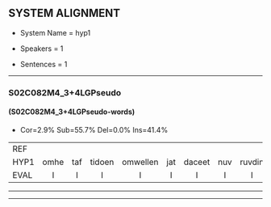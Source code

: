 
## SYSTEM ALIGNMENT

- System Name = hyp1

- Speakers = 1

- Sentences = 1

---

### S02C082M4_3+4LGPseudo

#### (S02C082M4_3+4LGPseudo-words)

- Cor=2.9%	Sub=55.7%	Del=0.0%	Ins=41.4%

|  |  |  |  |  |  |  |  |  |  |  |  |  |  |  |  |  |  |  |  |  |  |  |  |  |  |  |  |  |  |  |  |  |  |  |  |  |  |  |  |  |  |  |  |  |  |  |  |  |  |  |  |  |  |  |  |  |  |  |  |  |  |  |  |  |  |  |  |  |  |  |
|:--- |:---:|:---:|:---:|:---:|:---:|:---:|:---:|:---:|:---:|:---:|:---:|:---:|:---:|:---:|:---:|:---:|:---:|:---:|:---:|:---:|:---:|:---:|:---:|:---:|:---:|:---:|:---:|:---:|:---:|:---:|:---:|:---:|:---:|:---:|:---:|:---:|:---:|:---:|:---:|:---:|:---:|:---:|:---:|:---:|:---:|:---:|:---:|:---:|:---:|:---:|:---:|:---:|:---:|:---:|:---:|:---:|:---:|:---:|:---:|:---:|:---:|:---:|:---:|:---:|:---:|:---:|:---:|:---:|:---:|:---:|
| REF |  |  |  |  |  |  |  |  |  |  |  |  |  |  |  |  |  | * | * | toejietsen | * | jattesiet | nurudien | stoenydaas | deuveltek | juitonie | gevijdel | sidowaan | spekkeraai | wachteniek | * | nappegreeuw | mantaroen | * | crobeklunker | kabbestepen | * | * | fandelig | jalekrewen | * | zeekvlachine | kanaroe | toineetlijgen | meitsegrok | kantelogsten | ondermind |  |  |  |  |  |  |  |  |  |  |  |  | choporatie | zennebral | ijraspangen | blottenduuf | * | tobbermoeit | * | * | verbrakkertje | gerauwejaak | hapeneren |
| HYP1 | omhe | taf | tidoen | omwellen | jat | daceet | nuv | ruvdin | stonidaas | duivelv | tek | jutoni | vedelv | cidov | an | spekera | wort | eniq | perbekerik | napeil | on | daar | oon | schijnn | dorsbun | kobekleunker | kawestepen | vawarrih | oee | biek | ja | van | delich | jal | e | kreoen | smorale | zijklar | rina | cannaro | tonelegen | mee | grok | kantal | orsten | onde | ondermind | jo | porati | zen | ebral | era | wangen | bloten | duif | geerdor | ar | do | dar | toch | wermoet | boeen | stals | gehouden | hafe | liven | varbrakartha | gera | ja | hapeneren |
| EVAL | I | I | I | I | I | I | I | I | I | I | I | I | I | I | I | I | I | S | S | S | S | S | S | S | S | S | S | S | S | S | S | S | S | S | S | S | S | S | S | S | S | S | S | S | S | S |  | I | I | I | I | I | I | I | I | I | I | I | I | S | S | S | S | S | S | S | S | S | S |  |
---

---
